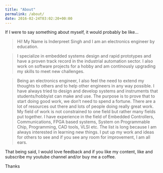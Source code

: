 ```yaml
---
title: "About"
permalink: /about/
date: 2016-02-24T03:02:20+00:00
---
```


If I were to say something about myself, it would probably be like...
> Hi! My Name is Inderpreet Singh and I am an electronics engineer by education. 

> I specialize in embedded systems design and rapid prototypes and have a proven track record in the industrial automation sector. I also work on software projects for a hobby and am continously upgrading my skills to meet new challenges.

> Being an electronics engineer, I also feel the need to extend my thoughts to others and to help other engineers in any way possible. I have always tried to design and develop systems and instruments that students/hobbyist can make and use. The purpose is to prove that to start doing good work, we don’t need to spend a fortune. There are a lot of resources out there and lots of people doing really great work. My field of work is not constrained to one field but rather many fields put together. I have experience in the field of Embedded Controllers, Communications, FPGA based systems, System on Programmable Chip, Programming, CAD tools, VLSI etc. The list is long because I am always interested in learning new things. I put up my work and ideas for others to see and if you see any room for improvement, I am all ears.

That being said, I would love feedback and if you like my content, like and subscribe my youtube channel and/or buy me a coffee.

Thanks